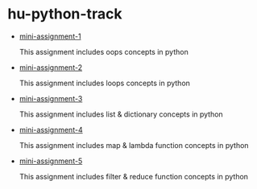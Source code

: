 # hu-python-track
<ul>
  <li> 
    <a href = "https://github.com/neerajdhurandher-deloitte/hu-python-track/tree/mini-assignment-1" >mini-assignment-1</a>
    <p>This assignment includes oops concepts in python</p>
  </li> 
  
   <li> 
    <a href = "https://github.com/neerajdhurandher-deloitte/hu-python-tracktree//mini-assignment-2" >mini-assignment-2</a>
    <p>This assignment includes loops concepts in python</p>
   </li> 
  
   <li> 
    <a href = "https://github.com/neerajdhurandher-deloitte/hu-python-track/tree/mini-assignment-3" >mini-assignment-3</a>
    <p>This assignment includes list & dictionary concepts in python</p>
  </li>
   <li> 
    <a href = "https://github.com/neerajdhurandher-deloitte/hu-python-track/tree/mini-assignment-4" >mini-assignment-4</a>
    <p>This assignment includes map & lambda function concepts in python</p>
  </li>
   <li> 
    <a href = "https://github.com/neerajdhurandher-deloitte/hu-python-track/tree/mini-assignment-5" >mini-assignment-5</a>
    <p>This assignment includes filter & reduce function concepts in python</p>
  </li>
</ul>
